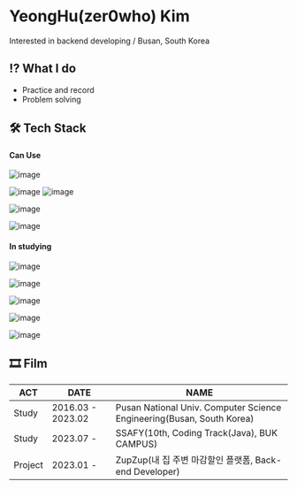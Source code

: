 # YeongHu(zer0who) Kim
Interested in backend developing / Busan, South Korea

## ⁉ What I do
- Practice and record
- Problem solving

## 🛠 Tech Stack
#### Can Use

![image](	https://img.shields.io/badge/Python-FFD43B?style=for-the-badge&logo=python&logoColor=blue)

![image](https://img.shields.io/badge/Django-092E20?style=for-the-badge&logo=django&logoColor=green) ![image](https://img.shields.io/badge/django%20rest-ff1709?style=for-the-badge&logo=django&logoColor=white) 

![image](https://img.shields.io/badge/Swagger-85EA2D?style=for-the-badge&logo=Swagger&logoColor=white)

![image](https://img.shields.io/badge/OpenStack-EE0000?style=for-the-badge&logo=openstack&logoColor=white)

#### In studying

![image](https://img.shields.io/badge/JAVA-007396?style=for-the-badge&logo=Java&logoColor=white)

![image](https://img.shields.io/badge/Spring_Boot-6DB33F?style=for-the-badge&logo=springboot&logoColor=green)

![image](https://img.shields.io/badge/Docker-2CA5E0?style=for-the-badge&logo=docker&logoColor=white)

![image](https://img.shields.io/badge/redis-%23DD0031.svg?&style=for-the-badge&logo=redis&logoColor=white)

![image](https://img.shields.io/badge/Amazon_AWS-FF9900?style=for-the-badge&logo=amazonaws&logoColor=white)

## 🎞 Film
|ACT|DATE|NAME|
|---|---|---|
|Study|2016.03 - 2023.02|Pusan National Univ. Computer Science Engineering(Busan, South Korea)|
|Study|2023.07 - |SSAFY(10th, Coding Track(Java), BUK CAMPUS)|
|Project|2023.01 - |ZupZup(내 집 주변 마감할인 플랫폼, Back-end Developer)|
